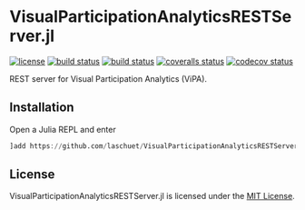 # VisualParticipationAnalyticsRESTServer.jl

[![license](https://img.shields.io/badge/license-MIT-blue.svg)](https://github.com/laschuet/VisualParticipationAnalyticsRESTServer.jl/blob/main/LICENSE.txt)
[![build status](https://travis-ci.com/laschuet/VisualParticipationAnalyticsRESTServer.jl.svg?branch=main)](https://travis-ci.com/laschuet/VisualParticipationAnalyticsRESTServer.jl)
[![build status](https://ci.appveyor.com/api/projects/status/81rmbe4nyvrbgxg5/branch/main?svg=true)](https://ci.appveyor.com/project/laschuet/visualparticipationanalyticsrestserver-jl/branch/main)
[![coveralls status](https://coveralls.io/repos/github/laschuet/VisualParticipationAnalyticsRESTServer.jl/badge.svg?branch=main)](https://coveralls.io/github/laschuet/VisualParticipationAnalyticsRESTServer.jl?branch=main)
[![codecov status](https://codecov.io/gh/laschuet/VisualParticipationAnalyticsRESTServer.jl/branch/main/graph/badge.svg)](https://codecov.io/gh/laschuet/VisualParticipationAnalyticsRESTServer.jl)

REST server for Visual Participation Analytics (ViPA).

## Installation

Open a Julia REPL and enter

```julia
]add https://github.com/laschuet/VisualParticipationAnalyticsRESTServer.jl.git
```

## License

VisualParticipationAnalyticsRESTServer.jl is licensed under the [MIT License](./LICENSE.txt).
